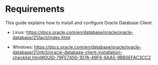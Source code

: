 # Requirements

This guide explains how to install and configure Oracle Database Client.

- Linux: https://docs.oracle.com/en/database/oracle/oracle-database/21/lacli/index.html

- Windows: https://docs.oracle.com/en/database/oracle/oracle-database/21/ntcli/oracle-database-client-installation-checklist.html#GUID-79FE7450-1D7A-49F6-8AA5-9BB5EFAC3CC2
